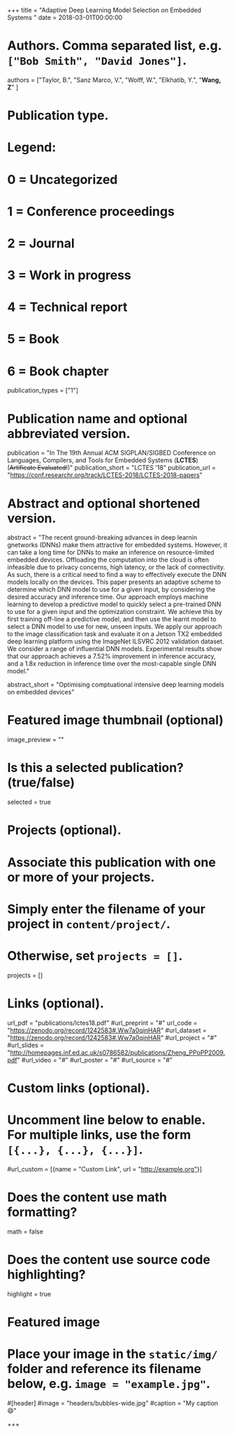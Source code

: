 +++
title = "Adaptive Deep Learning Model Selection on Embedded Systems "
date = 2018-03-01T00:00:00

# Authors. Comma separated list, e.g. `["Bob Smith", "David Jones"]`.
authors = ["Taylor, B.", "Sanz Marco, V.", "Wolff, W.", "Elkhatib, Y.",  "**Wang, Z**" ]

# Publication type.
# Legend:
# 0 = Uncategorized
# 1 = Conference proceedings
# 2 = Journal
# 3 = Work in progress
# 4 = Technical report
# 5 = Book
# 6 = Book chapter
publication_types = ["1"]

# Publication name and optional abbreviated version.
publication = "In The 19th Annual ACM SIGPLAN/SIGBED Conference on Languages, Compilers, and Tools for Embedded Systems (**LCTES**) (~~Artificate Evaluated!~~)"
publication_short = "LCTES '18"
publication_url = "https://conf.researchr.org/track/LCTES-2018/LCTES-2018-papers"

# Abstract and optional shortened version.
abstract = "The recent ground-breaking advances in deep learnin gnetworks (DNNs) make them attractive for embedded systems. However, it can take a long time for DNNs to make an inference on resource-limited embedded devices. Offloading the computation into the cloud is often infeasible due to privacy concerns, high latency, or the lack of connectivity. As such, there is a critical need to find a way to effectively execute the DNN models locally on the devices. This paper presents an adaptive scheme to determine which DNN model to use for a given input, by considering the desired accuracy and inference time. Our approach employs machine learning to develop a predictive model to quickly select a pre-trained DNN to use for a given input and the optimization constraint. We achieve this by first training off-line a predictive model, and then use the learnt model to select a DNN model to use for new, unseen inputs. We apply our approach to the image classification task and evaluate it on a Jetson TX2 embedded deep learning platform using the ImageNet ILSVRC 2012 validation dataset. We consider a range of influential DNN models. Experimental results show that our approach achieves a 7.52% improvement in inference accuracy, and a 1.8x reduction in inference time over the most-capable single DNN model."


abstract_short = "Optimising comptuational intensive deep learning models on embedded devices"

# Featured image thumbnail (optional)
image_preview = ""

# Is this a selected publication? (true/false)
selected = true 

# Projects (optional).
#   Associate this publication with one or more of your projects.
#   Simply enter the filename of your project in `content/project/`.
#   Otherwise, set `projects = []`.
projects = []

# Links (optional).
url_pdf = "publications/lctes18.pdf"
#url_preprint = "#"
url_code = "https://zenodo.org/record/1242583#.Ww7a0qinHAR"
#url_dataset = "https://zenodo.org/record/1242583#.Ww7a0qinHAR"
#url_project = "#"
#url_slides = "http://homepages.inf.ed.ac.uk/s0786582/publications/Zheng_PPoPP2009.pdf"
#url_video = "#"
#url_poster = "#"
#url_source = "#"

# Custom links (optional).
#   Uncomment line below to enable. For multiple links, use the form `[{...}, {...}, {...}]`.
#url_custom = [{name = "Custom Link", url = "http://example.org"}]

# Does the content use math formatting?
math = false

# Does the content use source code highlighting?
highlight = true

# Featured image
# Place your image in the `static/img/` folder and reference its filename below, e.g. `image = "example.jpg"`.
#[header]
#image = "headers/bubbles-wide.jpg"
#caption = "My caption :smile:"

+++

